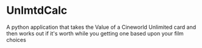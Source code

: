 UnlmtdCalc
==========

A python application that takes the Value of a Cineworld Unlimited card and then works out if it's worth while you getting one based upon your film choices
